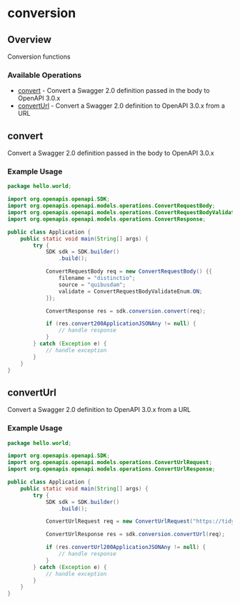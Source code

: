 # conversion

## Overview

Conversion functions

### Available Operations

* [convert](#convert) - Convert a Swagger 2.0 definition passed in the body to OpenAPI 3.0.x 
* [convertUrl](#converturl) - Convert a Swagger 2.0 definition to OpenAPI 3.0.x from a URL

## convert

Convert a Swagger 2.0 definition passed in the body to OpenAPI 3.0.x 

### Example Usage

```java
package hello.world;

import org.openapis.openapi.SDK;
import org.openapis.openapi.models.operations.ConvertRequestBody;
import org.openapis.openapi.models.operations.ConvertRequestBodyValidateEnum;
import org.openapis.openapi.models.operations.ConvertResponse;

public class Application {
    public static void main(String[] args) {
        try {
            SDK sdk = SDK.builder()
                .build();

            ConvertRequestBody req = new ConvertRequestBody() {{
                filename = "distinctio";
                source = "quibusdam";
                validate = ConvertRequestBodyValidateEnum.ON;
            }};            

            ConvertResponse res = sdk.conversion.convert(req);

            if (res.convert200ApplicationJSONAny != null) {
                // handle response
            }
        } catch (Exception e) {
            // handle exception
        }
    }
}
```

## convertUrl

Convert a Swagger 2.0 definition to OpenAPI 3.0.x from a URL

### Example Usage

```java
package hello.world;

import org.openapis.openapi.SDK;
import org.openapis.openapi.models.operations.ConvertUrlRequest;
import org.openapis.openapi.models.operations.ConvertUrlResponse;

public class Application {
    public static void main(String[] args) {
        try {
            SDK sdk = SDK.builder()
                .build();

            ConvertUrlRequest req = new ConvertUrlRequest("https://tidy-mascara.org");            

            ConvertUrlResponse res = sdk.conversion.convertUrl(req);

            if (res.convertUrl200ApplicationJSONAny != null) {
                // handle response
            }
        } catch (Exception e) {
            // handle exception
        }
    }
}
```
